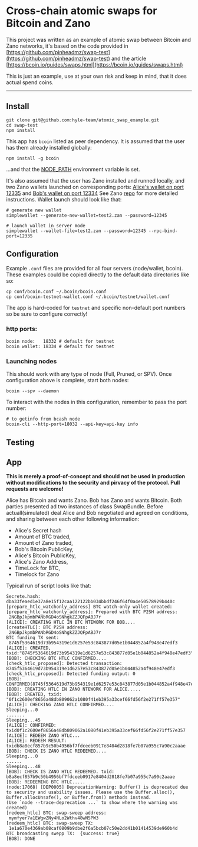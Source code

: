 # Cross-chain atomic swaps for Bitcoin and Zano

This project was written as an example of atomic swap between Bitcoin and Zano networks, it's based on the code provided in [https://github.com/pinheadmz/swap-test](https://github.com/pinheadmz/swap-test) and the article [https://bcoin.io/guides/swaps.html](https://bcoin.io/guides/swaps.html) 

This is just an example, use at your own risk and keep in mind, that it does actual spend coins.

---

## Install

```
git clone git@github.com:hyle-team/atomic_swap_example.git
cd swap-test
npm install
```

This app has `bcoin` listed as peer dependency.
It is assumed that the user has them already installed globally:

```
npm install -g bcoin
```

...and that the [NODE_PATH](https://nodejs.org/api/modules.html#modules_loading_from_the_global_folders)
environment variable is set.

It's also assumed that the user has Zano installed and runned locally, and two Zano wallets launched on corresponding ports: [Alice's wallet on port 12335](https://github.com/hyle-team/atomic_swap_example/blob/07549b8158627fb0eb2ee0dd907caa9324b45383/app/run-swap-zano.js#L40) and [Bob's wallet on port 12334](https://github.com/hyle-team/atomic_swap_example/blob/07549b8158627fb0eb2ee0dd907caa9324b45383/app/run-swap-zano.js#L40)
See Zano [repo](https://github.com/hyle-team/zano) for more detailed instructions. Wallet launch should look like that: 

```
# generate new wallet
simplewallet --generate-new-wallet=test2.zan --password=12345

# launch wallet in server mode
simplewallet --wallet-file=test2.zan --password=12345 --rpc-bind-port=12335
```

## Configuration

Example `.conf` files are provided for all four servers (node/wallet, bcoin).
These examples could be copied directly to the default data directories like so:

```
cp conf/bcoin.conf ~/.bcoin/bcoin.conf
cp conf/bcoin-testnet-wallet.conf ~/.bcoin/testnet/wallet.conf
```

The app is hard-coded for `testnet` and specific non-default port numbers so be
sure to configure correctly!

### http ports:
```
bcoin node:   18332 # default for testnet
bcoin wallet: 18334 # default for testnet
```

### Launching nodes

This should work with any type of node (Full, Pruned, or SPV). Once configuration above is complete,
start both nodes:
```
bcoin --spv --daemon
```

To interact with the nodes in this configuration, remember to pass the port number:
```
# to getinfo from bcash node
bcoin-cli --http-port=18032 --api-key=api-key info
```

## Testing

## App

**This is merely a proof-of-concept and should not be used in production without modifications to the security and pirvacy of the protocol. Pull requests are welcome!**

Alice has Bitcoin and wants Zano. Bob has Zano and wants Bitcoin. 
Both parties presented ad two instances of class SwapBundle. 
Before actuall(simulated) deal Alice and Bob negotiated and agreed on conditions, and sharing between each other following information:
* Alice's Secret hash 
* Amount of BTC traded, 
* Amount of Zano traded, 
* Bob's Bitcoin PublicKey, 
* Alice's Bitcoin PublicKey, 
* Alice's Zano Address,
* TimeLock for BTC, 
* Timelock for Zano 

Typical run of script looks like that: 
```
Secrete.hash: dba33feaed1e37a8e15f12caa122122bb034bbdf246f64f0a4e50578929b440c
[prepare_htlc_watchonly_address] BTC watch-only wallet created:
[prepare_htlc_watchonly_address]: Prepared with BTC P2SH address:
 2NGBpJkpmbPANbRGD4oSNhgkZZJQFpABJ7r
[ALICE]: CREATING HTLC IN BTC NTEWORK FOR BOB....
[createHTLC]: BTC P2SH address:
 2NGBpJkpmbPANbRGD4oSNhgkZZJQFpABJ7r
BTC funding TX sent:
 8745f5364619d73b954319e1d6257e53c843877d05e1b044852a4f948e47edf3
[ALICE]: CREATED, txid:"8745f5364619d73b954319e1d6257e53c843877d05e1b044852a4f948e47edf3"
[BOB]: CHECKING BTC HTLC CONFIRMED....
[check_htlc_proposed]: Detected transaction: 8745f5364619d73b954319e1d6257e53c843877d05e1b044852a4f948e47edf3
[check_htlc_proposed]: Detected funding output: 0
[BOB]: CONFIRMED(8745f5364619d73b954319e1d6257e53c843877d05e1b044852a4f948e47edf3)
[BOB]: CREATING HTLC IN ZANO NTEWORK FOR ALICE.....
[BOB]: CREATED, txid: "0f1c2600ef8656a48db809062a1080f41eb395a33cef66fd56f2e271ff57e357"
[ALICE]: CHECKING ZANO HTLC CONFIRMED....
Sleeping...0
.......
Sleeping...45
[ALICE]: CONFIRMED: txid0f1c2600ef8656a48db809062a1080f41eb395a33cef66fd56f2e271ff57e357
[ALICE]: REDEEM ZANO HTLC...
[ALICE]: REDEEM RESULT: txidb8a8ecf857b9c50b4956bf7fdceeb0917e8404d2818fe7b07a955c7a90c2aaae
[BOB]: CHECK IS ZANO HTLC REDEEMED....
Sleeping...0
......
Sleeping...48
[BOB]: CHECK IS ZANO HTLC REDEEMED. txid: b8a8ecf857b9c50b4956bf7fdceeb0917e8404d2818fe7b07a955c7a90c2aaae
[BOB]: REDEEMING BTC HTLC.....
(node:17068) [DEP0005] DeprecationWarning: Buffer() is deprecated due to security and usability issues. Please use the Buffer.alloc(), Buffer.allocUnsafe(), or Buffer.from() methods instead.
(Use `node --trace-deprecation ...` to show where the warning was created)
[redeem_htlc] BTC: swap-sweep address:
 mymfyer7a1EWgwZNy4NLo2Wthv48wN5PW3
[redeem_htlc] BTC: swap-sweep TX:
 1e1a670e4369ab08caf0809b9dbe2f6a5bcb07c50e2dd41b01414539de960b4d
BTC broadcasting swepp TX:  {success: true}
[BOB]: DONE
```


